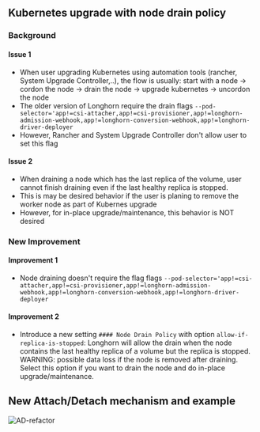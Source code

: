 ## Kubernetes upgrade with node drain policy

### Background
#### Issue 1
- When user upgrading Kubernetes using automation tools (rancher, System Upgrade Controller,..), the flow is usually: start with a node -> cordon the node -> drain the node -> upgrade kubernetes -> uncordon the node
- The older version of Longhorn require the drain flags `--pod-selector='app!=csi-attacher,app!=csi-provisioner,app!=longhorn-admission-webhook,app!=longhorn-conversion-webhook,app!=longhorn-driver-deployer`
- However, Rancher and  System Upgrade Controller don't allow user to set this flag

#### Issue 2
- When draining a node which has the last replica of the volume, user cannot finish draining even if the last healthy replica is stopped. 
- This is may be desired behavior if the user is planing to remove the worker node as part of Kubernes upgrade
- However, for in-place upgrade/maintenance, this behavior is NOT desired


### New Improvement

#### Improvement 1
- Node draining doesn't require the flag flags `--pod-selector='app!=csi-attacher,app!=csi-provisioner,app!=longhorn-admission-webhook,app!=longhorn-conversion-webhook,app!=longhorn-driver-deployer`

#### Improvement 2
- Introduce a new setting `#### Node Drain Policy` with option `allow-if-replica-is-stopped`: Longhorn will allow the drain when the node contains the last healthy replica of a volume but the replica is stopped. WARNING: possible data loss if the node is removed after draining. Select this option if you want to drain the node and do in-place upgrade/maintenance. 

## New Attach/Detach mechanism and example 

![AD-refactor](https://github.com/PhanLe1010/workspace/assets/22139961/57a03115-947b-4d1e-9357-2f0182ab0fc9)


